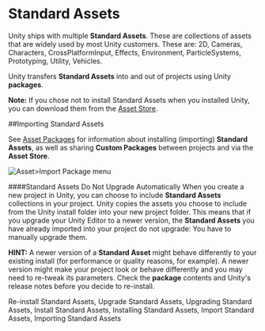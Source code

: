 Standard Assets
===============

Unity ships with multiple __Standard Assets__. These are collections of assets that are widely used by most Unity customers. These are: 2D, Cameras, Characters, CrossPlatformInput, Effects, Environment, ParticleSystems, Prototyping, Utility, Vehicles.  

Unity transfers __Standard Assets__ into and out of projects using Unity __packages__.

**Note:** If you chose not to install Standard Assets when you installed Unity, you can download them from the [Asset Store](https://www.assetstore.unity3d.com/en/#!/content/32351).


##Importing Standard Assets

See [Asset Packages](AssetPackages) for information about installing (importing) __Standard Assets__, as well as sharing __Custom Packages__ between projects and via the __Asset Store__. 


![Asset>Import Package menu](../uploads/Main/ImportPackageMenu.png)


####Standard Assets Do Not Upgrade Automatically
When you create a new project in Unity, you can choose to include __Standard Assets__ collections in your project. Unity copies the assets you choose to include from the Unity install folder into your new project folder. This means that if you upgrade your Unity Editor to a newer version, the __Standard Assets__ you have already imported into your project do not upgrade: You have to manually upgrade them.

**HINT:** A newer version of a __Standard Asset__ might behave differently to your existing install (for performance or quality reasons, for example). A newer version might make your project look or behave differently and you may need to re-tweak its parameters. Check  the __package__ contents and Unity's release notes before you decide to re-install.


<span class="search-words">Re-install Standard Assets, Upgrade Standard Assets, Upgrading Standard Assets, Install Standard Assets, Installing Standard Assets, Import Standard Assets, Importing Standard Assets</span>

